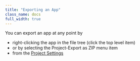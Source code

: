 ```yaml
---
title: "Exporting an App"
class_name: docs
full_width: true
---
```


You can export an app at any point by 

- right-clicking the app in the file tree (click the top level item)
- or by selecting the Project-Export as ZIP menu item
- from the [Project Settings](/docs/ide/customization/project-settings)

